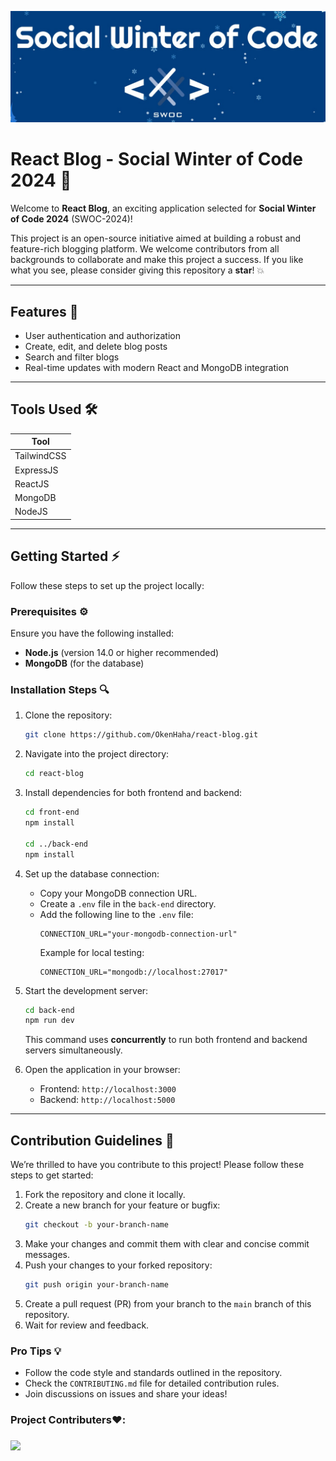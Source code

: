 ![swoc2024 Banner](./swoc.jpg)

# React Blog - Social Winter of Code 2024 🌟

Welcome to **React Blog**, an exciting application selected for **Social Winter of Code 2024** (SWOC-2024)!

This project is an open-source initiative aimed at building a robust and feature-rich blogging platform. We welcome contributors from all backgrounds to collaborate and make this project a success. If you like what you see, please consider giving this repository a **star**! 💥

---

## Features 🔄
- User authentication and authorization
- Create, edit, and delete blog posts
- Search and filter blogs
- Real-time updates with modern React and MongoDB integration

---

## Tools Used 🛠️
| Tool           | 
|----------------|
| TailwindCSS    | 
| ExpressJS      | 
| ReactJS        | 
| MongoDB        | 
| NodeJS         | 

---

## Getting Started ⚡
Follow these steps to set up the project locally:

### Prerequisites ⚙
Ensure you have the following installed:
- **Node.js** (version 14.0 or higher recommended)
- **MongoDB** (for the database)

### Installation Steps 🔍
1. Clone the repository:
   ```bash
   git clone https://github.com/OkenHaha/react-blog.git
   ```

2. Navigate into the project directory:
   ```bash
   cd react-blog
   ```

3. Install dependencies for both frontend and backend:
   ```bash
   cd front-end
   npm install
   
   cd ../back-end
   npm install
   ```

4. Set up the database connection:
   - Copy your MongoDB connection URL.
   - Create a `.env` file in the `back-end` directory.
   - Add the following line to the `.env` file:
     ```env
     CONNECTION_URL="your-mongodb-connection-url"
     ```
     Example for local testing:
     ```env
     CONNECTION_URL="mongodb://localhost:27017"
     ```

5. Start the development server:
   ```bash
   cd back-end
   npm run dev
   ```
   This command uses **concurrently** to run both frontend and backend servers simultaneously.

6. Open the application in your browser:
   - Frontend: `http://localhost:3000`
   - Backend: `http://localhost:5000`

---

## Contribution Guidelines 🔧
We’re thrilled to have you contribute to this project! Please follow these steps to get started:

1. Fork the repository and clone it locally.
2. Create a new branch for your feature or bugfix:
   ```bash
   git checkout -b your-branch-name
   ```
3. Make your changes and commit them with clear and concise commit messages.
4. Push your changes to your forked repository:
   ```bash
   git push origin your-branch-name
   ```
5. Create a pull request (PR) from your branch to the `main` branch of this repository.
6. Wait for review and feedback.

### Pro Tips 💡
- Follow the code style and standards outlined in the repository.
- Check the `CONTRIBUTING.md` file for detailed contribution rules.
- Join discussions on issues and share your ideas!

<h3>Project Contributers❤️: <h3>
<a href="https://github.com/OkenHaha/react-blog/graphs/contributors">
<img src="https://contributors-img.web.app/image?repo=OkenHaha/react-blog"/>

